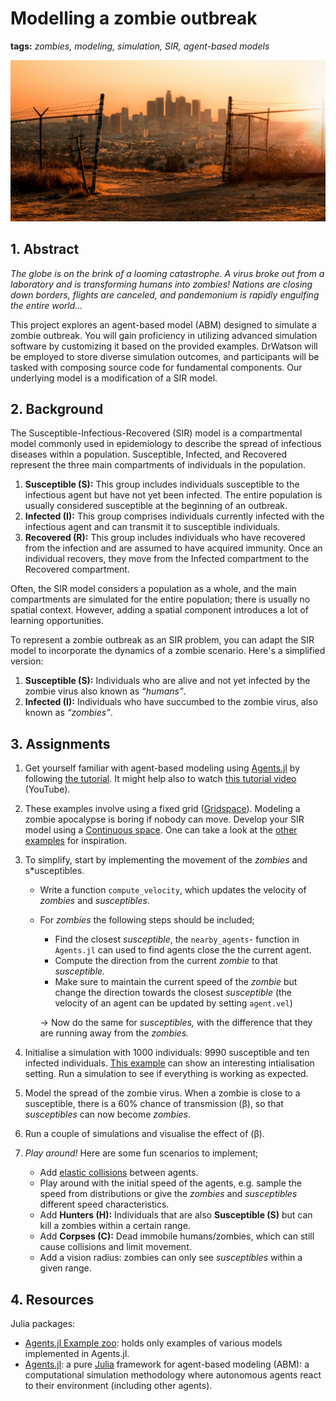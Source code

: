 # Modelling a zombie outbreak

**tags:** *zombies, modeling, simulation, SIR, agent-based models*

![project image](../img/apocalyps-daniel-lincoln-unsplash.jpg)

## 1. Abstract

*The globe is on the brink of a looming catastrophe. A virus broke out from a laboratory and is transforming humans into zombies! Nations are closing down borders, flights are canceled, and pandemonium is rapidly engulfing the entire world…*

This project explores an agent-based model (ABM) designed to simulate a zombie outbreak. You will gain proficiency in utilizing advanced simulation software by customizing it based on the provided examples. DrWatson will be employed to store diverse simulation outcomes, and participants will be tasked with composing source code for fundamental components. Our underlying model is a modification of a SIR model.

## 2. Background

The Susceptible-Infectious-Recovered (SIR) model is a compartmental model commonly used in epidemiology to describe the spread of infectious diseases within a population. Susceptible, Infected, and Recovered represent the three main compartments of individuals in the population.

1. **Susceptible (S):** This group includes individuals susceptible to the infectious agent but have not yet been infected. The entire population is usually considered susceptible at the beginning of an outbreak.
1. **Infected (I):** This group comprises individuals currently infected with the infectious agent and can transmit it to susceptible individuals.
1. **Recovered (R):** This group includes individuals who have recovered from the infection and are assumed to have acquired immunity. Once an individual recovers, they move from the Infected compartment to the Recovered compartment.

Often, the SIR model considers a population as a whole, and the main compartments are simulated for the entire population; there is usually no spatial context. However, adding a spatial component introduces a lot of learning opportunities.  

To represent a zombie outbreak as an SIR problem, you can adapt the SIR model to incorporate the dynamics of a zombie scenario. Here's a simplified version:

1. **Susceptible (S):** Individuals who are alive and not yet infected by the zombie virus also known as *“humans”*.
1. **Infected (I):** Individuals who have succumbed to the zombie virus, also known as *“zombies”*.

## 3. Assignments

1. Get yourself familiar with agent-based modeling using [Agents.jl](https://juliadynamics.github.io/Agents.jl) by following [the tutorial](https://juliadynamics.github.io/Agents.jl/stable/tutorial/). It might help also to watch [this tutorial video](https://youtu.be/fgwAfAa4kt0) (YouTube).  
   
2. These examples involve using a fixed grid ([Gridspace](https://juliadynamics.github.io/Agents.jl/stable/api/#Discrete-spaces-1)). Modeling a zombie apocalypse is boring if nobody can move. Develop your SIR model using a [Continuous space](https://juliadynamics.github.io/Agents.jl/stable/api/#Continuous-spaces-1). One can take a look at the [other examples](https://juliadynamics.github.io/AgentsExampleZoo.jl/dev/examples/social_distancing/#Adding-Virus-spread-(SIR)) for inspiration.
   
3. To simplify, start by implementing the movement of the *zombies* and s*usceptibles.
   * Write a function `compute_velocity`, which updates the velocity of *zombies* and *susceptibles*.
   * For *zombies* the following steps should be included;

     - Find the closest *susceptible*, the `nearby_agents`- function in `Agents.jl` can used to find agents close the the current agent.
     - Compute the direction from the current *zombie* to that *susceptible.*
     - Make sure to maintain the current speed of the *zombie* but change the direction towards the closest *susceptible* (the velocity of an agent can be updated by setting `agent.vel`)

     → Now do the same for *susceptibles,* with the difference that they are running away from the *zombies.*

4. Initialise a simulation with 1000 individuals: 9990 susceptible and ten infected individuals. [This example](https://juliadynamics.github.io/AgentsExampleZoo.jl/dev/examples/social_distancing/#Adding-Virus-spread-(SIR)) can show an interesting intialisation setting. Run a simulation to see if everything is working as expected.
   
5. Model the spread of the zombie virus. When a zombie is close to a susceptible, there is a 60% chance of transmission (β), so that *susceptibles* can now become *zombies*.

6. Run a couple of simulations and visualise the effect of (β).

7. *Play around!* Here are some fun scenarios to implement;
   
   - Add [elastic collisions](https://juliadynamics.github.io/AgentsExampleZoo.jl/dev/examples/social_distancing/#Billiard-like-interaction) between agents.
   - Play around with the initial speed of the agents, e.g. sample the speed from distributions or give the *zombies* and *susceptibles* different speed characteristics.
   - Add **Hunters (H):** Individuals that are also **Susceptible (S)** but can kill a zombies within a certain range.
   - Add **Corpses (C):** Dead immobile humans/zombies, which can still cause collisions and limit movement.
   - Add a vision radius: zombies can only see *susceptibles* within a given range.


## 4. Resources

Julia packages:

- [Agents.jl Example zoo](https://juliadynamics.github.io/AgentsExampleZoo.jl/dev/): holds only examples of various models implemented in Agents.jl.
- [Agents.jl](https://juliadynamics.github.io/Agents.jl/stable/):  a pure [Julia](https://julialang.org/) framework for agent-based modeling (ABM): a computational simulation methodology where autonomous agents react to their environment (including other agents).